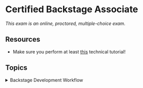 # Certified Backstage Associate

_This exam is an online, proctored, multiple-choice exam._

## Resources

* Make sure you perform at least [this](https://backstage.io/docs/tutorials/quickstart-app-plugin) technical tutorial!

## Topics

<details>
  <summary>Backstage Development Workflow</summary>

* Build and run Backstage projects locally
* Understand local development workflows
* Compile a Backstage project with TypeScript
* Download and install dependencies for a Backstage project with NPM/Yarn
* Use Docker to build a container image of a Backstage project

# Certified Backstage Associate

_This exam is an online, proctored, multiple-choice exam._

## Resources

* Make sure you perform at least [this](https://backstage.io/docs/tutorials/quickstart-app-plugin) technical tutorial!

## Topics

<details>
  <summary>Backstage Development Workflow</summary>

* Build and run Backstage projects locally
* Understand local development workflows
* Compile a Backstage project with TypeScript
* Download and install dependencies for a Backstage project with NPM/Yarn
* Use Docker to build a container image of a Backstage project

![alt text](image.png)

## System model

* **Domain** - a bounded context
* **System** - Collection of resources and coimponents that exposes one or several APIs.
* **Component** - Piece of software, can be tracked in source control.
* **API** - Implemented by components and form boundaries between components and systems.
* **Resource** - Infrastructure a system needs to operate.

What is Backstage? It's an open source _framework_ for building developer _portals_. Powered by a centralized software catalog. Backstage unifies all your infrastructure tooling, services and documentation to create a streamlined development environment from end to end.

Backstage includes:

* Software catalog - for managing all your software
* Software templates - for spinning up new projects and standardizing your tooling
* TechDocs - making it easy to create, maintain and find and use technical documentation.

## Build and run Backstage projects locally

To run and build Backstage projects locally you need:

* Node.js
  * Using `nvm`
* `yarn`:

  ```
  corepack enable
  yarn set version 4.4.1
  ```

* Docker
* `git`

1. Run `npx @backstage/create-app@latest` to bootstrap and create your first backstage app.
2. `cd my-backstage-app` and run `yarn start`

Then it's time to use the Backstage app:

* Login
* Register a component
* Create a new component

Dictionary:

* `yarn` is a dependency mangament tool for JavaScript. Acts as an alternative for `npm` - Node Package Manager.
* `npm` is the node package manager.
* `npx` is a tool for executing Node.js package executables without having to install them globally.

## `yarn` commands

`yarn backstage-cli versions:bump` bump all @backstage packages and dependencies you're using to the latest versions.

`yarn backstage-cli versions:bump --release next` the above command upgrade @backstage packages to the latest `main` release, for even later version (next release), add the `--release next` flag.

`yarn backstage-cli versions:bump --pattern '@{backstage,roadiehq}/*'` bump

`yarn backstage-cli` summary:

```
  package [command]  package
  repo [command]     repo
  build-workspace    Builds a temporary dist workspace from the provided packages
  config:docs        Browse the configuration reference documentation
  config [command]   config
  config:print       Print the app configuration for the current package
  config:check       Validate that the given configuration loads and matches schema
  config:schema      Print the JSON schema for the given configuration
  create-github-app  Create new GitHub App in your organization.
  info               Show helpful information for debugging and reporting bugs
  versions:migrate   Migrate any plugins that have been moved to the @backstage-community namespace
                     automatically
  versions:bump      Bump Backstage packages to the latest versions
  migrate [command]  migrate
  new                Open up an interactive guide to creating new things in your app
  help [command]     display help for command
```

## Start Backstage locally

_Note that i started of this exam prep on Arch Linux._

```
yay -S yarn npm nodejs-lts-jod (v22 as recommended by Backstage)
npx @backstage/create-app@latest
yarn start # in your app directory
```

## Configure authentication using GitHub OAuth

The default `guest` auth provider is not very useful.

1. Create an [OAuth App](https://backstage.io/docs/getting-started/config/authentication#setting-up-authentication) over at GitHub.
2. In your app-config add:

```
auth
  environment: development
  # see https://backstage.io/docs/auth/ to learn about auth providers
  providers:
    # See https://backstage.io/docs/auth/guest/provider
    github:
      development:
        clientId: ${AUTH_GITHUB_CLIENT_ID}
        clientSecret: ${AUTH_GITHUB_CLIENT_SECRET}
        signIn:
          resolvers:
          - resolver: usernameMatchingUserEntityName
```

_The `AUTH_*` env vars will be resolved for you when Backstage start, you just have to provide them, either via CLI or Kubernetes._

3. In `packages/app/src/App.tsx` add:

```
import { githubAuthApiRef } from '@backstage/core-plugin-api';
```

and replace:

```
components: {
  SignInPage: props => <SignInPage {...props} auto providers={['guest']} />,
},
```

with:

```
components: {
  SignInPage: props => (
    <SignInPage
      {...props}
      auto
      provider={{
        id: 'github-auth-provider',
        title: 'GitHub',
        message: 'Sign in using GitHub',
        apiRef: githubAuthApiRef,
      }}
    />
  ),
},
```

The `App.tsx` is where the Backend application is initialized and wiring everything together. Here you can customize:

* Routes
* Theming
* API configuration
* Sidebar
* Feature flags

Back to the `app-config.yaml` and the `auth`config, add:

```
...
        signIn:
          resolvers:
            # Matches the GitHub username with the Backstage user entity name.
            # See https://backstage.io/docs/auth/github/provider#resolvers for more resolvers.
            - resolver: usernameMatchingUserEntityName
...
```

This takes the user details provided by the auth provider and match that against a User in the Catalog - this will **match** the GitHub user name with the `metadata.name`value of a User in the Catalog.

### Sign-in resolvers

These are mappings of user identity from the third-party auth provider to a Backstage user identity.

## Use Docker to build a container image of a Backstage project

### Host build

1. Install dependencies with `yarn install`
2. Generate type definitions with `yarn tsc`, complies the current project. `tsc` stands for TypeScript compiler. Compiles all your TypeScript files into JavaScript files. Standard way to type-check and compile your TypeScript code as part of adevelopment or build process.
3. `yarn build:backend`, actually a script defined in `package.json` and executes: `yarn workspace backend build`. Packages everything up and bundles it into the `packages/backend/dist` directory.

From the root of the repo execute:

```
docker image build . -f packages/backend/Dockerfile --tag mikejoh/my-backstage:latest --progress=plain
```

```
docker push mikejoh/my-backstage:latest
```

If you're running in Kubernetes make sure you rollout restart your Deployment or simply delete the Backstage Pod.

## Deploy Backstage to Kubernetes for local testing and development

1. Create a `kind` cluster:

```
kind create cluster --config files/backstage-cluster.yaml
```

2. Follow this guide to install an ingress controller: <https://kind.sigs.k8s.io/docs/user/ingress>.

3. Install Backstage using `helm`:

```
helm repo add backstage https://backstage.github.io/charts
```

4. Install Backstage using `helm`:

```
helm upgrade --install \
  backstage backstage/backstage \
  --create-namespace \
  --namespace backstage \
  -f files/backstage-values.yaml \
  --version 2.6.1
```

</details>

<details>
  <summary>Backstage Infrastructure</summary>

* Understand the Backstage framework
* Configure Backstage
* Deploy Backstage to production
* Understand Backstage client-server architecture

## Static configuration in Backstage

Backstage provides a simple way to configure Backstage apps and plugins for both local development and production deployments.

Configuration is stored in YAML files where the defaults are `app-config.yaml`, and `app-config.local.yaml` for local overrides.

Setting the `BACKSTAGE_ENV` will load a configuration following this naming scheme: `app-config.<BACKSTAGE_ENV>.yaml`.

Order of files are:

1. `app-config.yaml`
2. `app-config.<BACKSTAGE_ENV>.yaml`
3. `app-config.local.yaml`
4. `app-config.<BACKSTAGE_ENV>.local.yaml`

other config files are loaded by passing `--config <path>` to the CLI. It's possible to point at a URL to fetch the configuration file.

Special includes:

* Env includes: `$env: MY_SECRET`
* File includes: `$file: ./my-secret.txt`
* Include external files: `$include: ./my-secrets.json#deployment.key`

</details>

<details>
  <summary>Backstage Catalog</summary>

* Understand how/why to use Backstage Catalog
* Populate Backstage Catalog
* Using annotations
* Working with manually registered entity locations
* Troubleshooting entity ingestion
* Working with automated ingestion

The Backstage Software Catalog is a _centralized_ system that keeps track of ownership and metadata for all the software in your ecosystem (services, websites, libraries, data pipelines etc).

It's built around the concept of **metadata YAML files** that is stored together with the code, and then _harvested_  and _visualized_ in Backstage.

![alt text](image_bc.png)

Backstage and the Backstage Software Catalog make it easy for one team to manage 10 services - and makes it possible for your company to manage thousands of them.

There's **two** main use-cases:

1. Helping teams manage and maintain the software **they own**. Gives the teams a **uniform** view of all their software, services, libraries, websites, ML models - you name it.
2. Makes all your software in your company, and who owns it, discoverable.

Browse the catalog at `/catalog`.

## The Life of an Entity

The catalog forms a **hub** of sorts, where **entities** are:

* ingested from various authoritative sources
* held in a database
* subject to automated processing
* presented through an API

The most common source is YAML files on a standard format.

Main extension points:

* **Entity** providers: that feed initial raw entity data into the catalog.
* **Policies**: that establish baseline rules about the shape of entities.
* **Processors**: that validate, analyze and mutate raw entity data into its final form.

High level processes involved are:

* **Ingestion** - fetch raw entity data from external sources
* **Processing** - where the policies and processors continually treat the ingested data and may emit both other raw entities
* **Stitching** - where all of the data emitted by various processes are assembled together into the finaly output entity

### Ingestion

Each catalog deployment has a number of **entity providers** installed. They are responsible for fetching data from external authoritative sources.

There are **two** providers installed by default:

* One that deals with user registered locations (e.g URLs and YAML files)
* One that deals with static locations in the app-config

_You can add third party providers by passing them to the catalog builder in your backend init code._

And entity provider is a class that implements `EntityProvider` interface.

### Processing

Each catalog deployment has a number of **processors** installed. They are responsible for **receiving unprocessed entities that the catalog decided are due for processing**. To change the order of processors you can change this here:

```
catalog.processors.<processorName>.priority
```

Default priority is `20`.

### Stitching

Stitching finalizes the entity, by gathering all of the output from the previous steps and merging them into the final object which is what is visible from the catalog API.

### Errors

Errors during ingestion and proecssing of entities can happen in a variety of ways, and they may happen ata far later point in time than when they were registered.

There are two main ways that errors are surfaced:

1. Catalog backend will emit events using the **events backend plugin**. You can subscribe to the events since they're published to the **events** plugin.
2.

To add the events backend plugin to your backstage application:

```
yarn --cwd packages/backend add @backstage/plugin-events-backend
```

and then in `packages/backend/src/index.ts`:

```
backend.add(import('@backstage/plugin-events-backend'));
```

To log catalog errors:

```
yarn --cwd packages/backend add @backstage/plugin-catalog-backend-module-logs
```

and then in `packages/backend/src/index.ts`:

```
backend.add(import('@backstage/plugin-catalog-backend-module-logs'));
```

This will of errors with a level of `warn`.

## YAML file format

The envelope:

* `apiVersion` - required
* `kind` - required
* `metadata` - required
* `spec` - varies

The `metadata`:

* `name`
* `namespace`
* `uid` - auto generated globally unique ID
* `title`
* `description`
* `labels`
* `tags`
* `links`

Common to all kinds:

* `relations` - read-only list of relations, between the current entity and other entities. Commonly two-way.

```json
{
  // ...
  "relations": [
    {
      "type": "ownedBy",
      "targetRef": "group:default/dev.infra"
    }
  ],
  "spec": {
    "owner": "dev.infra",
    // ...
  }
}
```

Catalog processors analyze the entity descriptor data and it's surroundings.

* `statuses` - read-only set of statuses, pertaining to the current health of the entity.

```json
{
  // ...
  "status": {
    "items": [
      {
        "type": "backstage.io/catalog-processing",
        "level": "error",
        "message": "NotFoundError: File not found",
        "error": {
          "name": "NotFoundError",
          "message": "File not found",
          "stack": "..."
        }
      }
    ]
  },
  "spec": {
    // ...
  }
}
```

### The Kinds

`Component`: Describes a software component, unit of software.

`API`: Describes an interface that can be exposed by a component.

`Group`: Organizational entity, such as for example a team, business unit.

`User`: Describes a person, employee or contractor, belongs to a Group.

`Resource`: Describes the infrastructure a system needs to operate.

`System`: Collection of resources and components. That may expose or consume one or several APIs.

`Location`: A marker that references other place to look for catalog data.

## Annotations

Is an object with arbitrary non-identfying metadata attached to the entity, identical in use to **Kubernetes** object annotations.

Purpose: **Reference into external systems**, example could be to the git ref the entity was **ingested** from.

Users may add these to descriptor YAML files.

Both key and value are **strings**.

List of annotations:

| Name | Usage |
| ---- | ----- |
| `backstage.io/managed-by-location` | Points to the source from which the entity was originally fetched. |
| `backstage.io/managed-by-origin-location` | Most of the time equal to the above annotation. |
| `backstage.io/orphan` | The entity that are found to have no registered locations or config location that keep them "active". |
| `backstage.io/techdocs-ref` | Where the TechDocs source content is stored. |
| `backstage.io/source-location` | Points to the source code of the entity. |
| `backstage.io/source-template` | Ref to the Scaffolder template. |
| | |

## Adding components to the catalog

The **source of truth** for the components in your software catalog are the **metadata YAML files** stored in Source Control. Repos can include **one or more** metadata files. Usually in the **repository root**, this is not a formal requirement and the metadata files can be placed anywhere in the repository.

There are three ways to add components to the catalog:

1. Manually register components
2. Creating new components via Backstage
3. Integrating with a **external source**

### Manually

Go to the `/create` and click the register existing component button. You can then specify either a GitHub repository or and URL to a entity file.

Even though you're not owning the software you use it still makes sense to register it in Backstage.

### Via Backstage

Use Backstage Software Templates is a tool that can help you create components inside Backstage. It has the ability to:

* load skeletons of code
* tempalte in some variables
* publish the template to locations like GitHub

_Use `camelCase` for actions IDs instead of `kebab-case`. Action IDs with dashes will cause expressions to return `NaN` since the dashes are evaluated as substractions._

_Use the `--no-node-snapshot` flag to use the templates features in Node >20 or later._

To disable the functionality to register existing component button for your users you can:

In `app-config.yaml`:

```yaml
app:
  routes:
    bindings:
      scaffolder.registerComponent: false
```

#### Via a static configuration

The catalog has a concept of **processors** to perform **ingestion** tasks, such as reading raw entity data from:

* remote source
* parsing it
* transforming it
* validating it

These processors are configured under the `catalog.processors` configuration key.

Locations can be added declaratively in the `app-config.yaml` file, example:

```yaml
catalog:
  locations:
    - type: url
      target: https://github.com/backstage/backstage/blob/master/packages/catalog-model/examples/components/artist-lookup-component.yaml
```

The `url` type is handled by a standard processor included with the catalog `UrlReaderProcessor`, so no config for that processor is needed. It do _need_ a integration to understand **how** to retrieve a given URL. E.g. you need the GitHub integration to read the above YAML file.

You cannot remove these locations from the API, you need to remove them from the configuration.

Use the `file` type location only for local development. This config will pull in the `all.yaml` file from the examples folder, not the use of relative file paths. Within a Docker container the path is different and instead it's in the root so `../../examples/all.yaml` would be `./examples/all.yaml`.

```yaml
catalog:
  locations:
    - type: file
      target: ../../examples/all.yaml
```

### Catalog rules

By default, the catalog will only allow the ingestion of entities with the `kind`:

* `Component`
* `API`
* `Location`

```yaml
catalog:
  rules:
    - allow: [Component, API, Location, Template]

  locations:
    - type: url
      target: <https://github.com/org/example/blob/master/org-data.yaml>
      rules:
        - allow: [Group]
```

This allows all five kinds!

This rejects any kuind of entites from being added:

```yaml
catalog:
  rules: []
```

To configure the catalog to be Read Only, this configuration disables registering and deleting `locations` with the catalog APIs:

```yaml
catalog:
  readonly: true
```

## Integrations

Integrations allow Backstage to read or publish data using external providers such as GitHub, GitLab, Bitbucket etc.

```yaml
integrations:
  github:
    - host: github.com
      token: ${GITHUB_TOKEN}
```

The GitHub integration has a discovery provider for discovering catalog entities within a GitHub organization or App.

To install the backend package:

```
yarn --cwd packages/backend add @backstage/plugin-catalog-backend-module-github
```

and then in `packages/backend/src/index.ts`:

```typescript
backend.add(import('@backstage/plugin-catalog-backend'));
backend.add(import('@backstage/plugin-catalog-backend-module-github'));
```

There's also support for events, so you can subscribe to its relevant topics `github.push` and `github.repository`. To add this you need to create a webhook in GitHub and then installing and configuring the `@backstage/plugin-events-backend-module-github`.

## Good-to-know

* **Component**:

1. A modular independent reuseable software-based unit that encapsulates specific functionality.
2. A software product that Backstage manages in the Software Catalog. Can be a service, website, library, data pipeline or any other software.

</details>

<details>
  <summary>Customizing Backstage</summary>

* Understand frontend versus backend plugins
* Customizing Backstage plugins
* Make changes to React code in Backstage App
* Using Material UI components

Backstage orchestrates a cohesive single-page application by seamlessly integration various plugins.

## Structure of a plugin

## Integrate plugin into the Coftware Catalog

To create a plugin:

```
yarn new
```

and choose `frontend-plugin`.

## Customizethe look-and-feel of your App

Creating a Custom Theme is as easy as use the `createUnifiedTheme` function exported by `@backstage/theme` package.

Use it to override some basic parameters of the default theme such as the color palette and font.

</details>

<details>
  <summary>More on Backstage</summary>

Backstage is a framework, it's a collection of tools and libraries that can be used to create your own Developer Portal.

Backstage core is composed of around 25 packages, which include a CLI, utility tools, API definitions, themes and helpers. More than 150 open source plugins. You can extend with you own plugins.

Backstage, in a nutshell, is a Node/React app built using Backstages core libraries on top of which you install community and private plugins.

Backstage uses a three-payer mode to explain how DP is built:

![alt text](image-1.png)

Core - Backstage team maintains and releases as open source.
App - This is the Developer Portal
Plugins - Basic functionality can be abstracted as plugins, including the Catalog.

## Overview

Backstage offers five core functionalities:

* a Software Catalog
* Software Templates
* a documentation generator
* a Kubernetes cluster visualizer
* Cross-ecosystem search capabilities

<details>

* Software catalog - for managing all your software
* Software templates - for spinning up new projects and standardizing your tooling
* TechDocs - making it easy to create, maintain and find and use technical documentation.

## Build and run Backstage projects locally

To run and build Backstage projects locally you need:

* Node.js
  * Using `nvm`
* `yarn`:

  ```
  corepack enable
  yarn set version 4.4.1
  ```

* Docker
* `git`

1. Run `npx @backstage/create-app@latest` to bootstrap and create your first backstage app.
2. `cd my-backstage-app` and run `yarn start`

Then it's time to use the Backstage app:

* Login
* Register a component
* Create a new component

Dictionary:

* `yarn` is a dependency mangament tool for JavaScript. Acts as an alternative for `npm` - Node Package Manager.
* `npm` is the node package manager.
* `npx` is a tool for executing Node.js package executables without having to install them globally.

## `yarn` commands

`yarn backstage-cli versions:bump` bump all @backstage packages and dependencies you're using to the latest versions.

`yarn backstage-cli versions:bump --release next` the above command upgrade @backstage packages to the latest `main` release, for even later version (next release), add the `--release next` flag.

`yarn backstage-cli versions:bump --pattern '@{backstage,roadiehq}/*'` bump

`yarn backstage-cli` summary:

```
  package [command]  package
  repo [command]     repo
  build-workspace    Builds a temporary dist workspace from the provided packages
  config:docs        Browse the configuration reference documentation
  config [command]   config
  config:print       Print the app configuration for the current package
  config:check       Validate that the given configuration loads and matches schema
  config:schema      Print the JSON schema for the given configuration
  create-github-app  Create new GitHub App in your organization.
  info               Show helpful information for debugging and reporting bugs
  versions:migrate   Migrate any plugins that have been moved to the @backstage-community namespace
                     automatically
  versions:bump      Bump Backstage packages to the latest versions
  migrate [command]  migrate
  new                Open up an interactive guide to creating new things in your app
  help [command]     display help for command
```

## Start Backstage locally

_Note that i started of this exam prep on Arch Linux._

```
yay -S yarn npm nodejs-lts-jod (v22 as recommended by Backstage)
npx @backstage/create-app@latest
yarn start # in your app directory
```

## Configure authentication using GitHub OAuth

The default `guest` auth provider is not very useful.

1. Create an [OAuth App](https://backstage.io/docs/getting-started/config/authentication#setting-up-authentication) over at GitHub.
2. In your app-config add:

```
auth
  environment: development
  # see https://backstage.io/docs/auth/ to learn about auth providers
  providers:
    # See https://backstage.io/docs/auth/guest/provider
    github:
      development:
        clientId: ${AUTH_GITHUB_CLIENT_ID}
        clientSecret: ${AUTH_GITHUB_CLIENT_SECRET}
        signIn:
          resolvers:
          - resolver: usernameMatchingUserEntityName
```

_The `AUTH_*` env vars will be resolved for you when Backstage start, you just have to provide them, either via CLI or Kubernetes._

3. In `packages/app/src/App.tsx` add:

```
import { githubAuthApiRef } from '@backstage/core-plugin-api';
```

and replace:

```
components: {
  SignInPage: props => <SignInPage {...props} auto providers={['guest']} />,
},
```

with:

```
components: {
  SignInPage: props => (
    <SignInPage
      {...props}
      auto
      provider={{
        id: 'github-auth-provider',
        title: 'GitHub',
        message: 'Sign in using GitHub',
        apiRef: githubAuthApiRef,
      }}
    />
  ),
},
```

The `App.tsx` is where the Backend application is initialized and wiring everything together. Here you can customize:

* Routes
* Theming
* API configuration
* Sidebar
* Feature flags

Back to the `app-config.yaml` and the `auth`config, add:

```
...
        signIn:
          resolvers:
            # Matches the GitHub username with the Backstage user entity name.
            # See https://backstage.io/docs/auth/github/provider#resolvers for more resolvers.
            - resolver: usernameMatchingUserEntityName
...
```

This takes the user details provided by the auth provider and match that against a User in the Catalog - this will **match** the GitHub user name with the `metadata.name`value of a User in the Catalog.

### Sign-in resolvers

These are mappings of user identity from the third-party auth provider to a Backstage user identity.

## Use Docker to build a container image of a Backstage project

### Host build

1. Install dependencies with `yarn install`
2. Generate type definitions with `yarn tsc`, complies the current project. `tsc` stands for TypeScript compiler. Compiles all your TypeScript files into JavaScript files. Standard way to type-check and compile your TypeScript code as part of adevelopment or build process.
3. `yarn build:backend`, actually a script defined in `package.json` and executes: `yarn workspace backend build`. Packages everything up and bundles it into the `packages/backend/dist` directory.

From the root of the repo execute:

```
docker image build . -f packages/backend/Dockerfile --tag mikejoh/my-backstage:latest --progress=plain
```

```
docker push mikejoh/my-backstage:latest
```

If you're running in Kubernetes make sure you rollout restart your Deployment or simply delete the Backstage Pod.

## Deploy Backstage to Kubernetes for local testing and development

1. Create a `kind` cluster:

```
kind create cluster --config files/backstage-cluster.yaml
```

2. Follow this guide to install an ingress controller: <https://kind.sigs.k8s.io/docs/user/ingress>.

3. Install Backstage using `helm`:

```
helm repo add backstage https://backstage.github.io/charts
```

4. Install Backstage using `helm`:

```
helm upgrade --install \
  backstage backstage/backstage \
  --create-namespace \
  --namespace backstage \
  -f files/backstage-values.yaml \
  --version 2.6.1
```

</details>

<details>
  <summary>Backstage Infrastructure</summary>

* Understand the Backstage framework
* Configure Backstage
* Deploy Backstage to production
* Understand Backstage client-server architecture

## Static configuration in Backstage

Backstage provides a simple way to configure Backstage apps and plugins for both local development and production deployments.

Configuration is stored in YAML files where the defaults are `app-config.yaml`, and `app-config.local.yaml` for local overrides.

Setting the `BACKSTAGE_ENV` will load a configuration following this naming scheme: `app-config.<BACKSTAGE_ENV>.yaml`.

Order of files are:

1. `app-config.yaml`
2. `app-config.<BACKSTAGE_ENV>.yaml`
3. `app-config.local.yaml`
4. `app-config.<BACKSTAGE_ENV>.local.yaml`

other config files are loaded by passing `--config <path>` to the CLI. It's possible to point at a URL to fetch the configuration file.

Special includes:

* Env includes: `$env: MY_SECRET`
* File includes: `$file: ./my-secret.txt`
* Include external files: `$include: ./my-secrets.json#deployment.key`

</details>

<details>
  <summary>Backstage Catalog</summary>

* Understand how/why to use Backstage Catalog
* Populate Backstage Catalog
* Using annotations
* Working with manually registered entity locations
* Troubleshooting entity ingestion
* Working with automated ingestion

The Backstage Software Catalog is a _centralized_ system that keeps track of ownership and metadata for all the software in your ecosystem (services, websites, libraries, data pipelines etc).

It's built around the concept of **metadata YAML files** that is stored together with the code, and then _harvested_  and _visualized_ in Backstage.

![alt text](image_bc.png)

Backstage and the Backstage Software Catalog make it easy for one team to manage 10 services - and makes it possible for your company to manage thousands of them.

There's **two** main use-cases:

1. Helping teams manage and maintain the software **they own**. Gives the teams a **uniform** view of all their software, services, libraries, websites, ML models - you name it.
2. Makes all your software in your company, and who owns it, discoverable.

Browse the catalog at `/catalog`.

## The Life of an Entity

The catalog forms a **hub** of sorts, where **entities** are:

* ingested from various authoritative sources
* held in a database
* subject to automated processing
* presented through an API

The most common source is YAML files on a standard format.

Main extension points:

* **Entity** providers: that feed initial raw entity data into the catalog.
* **Policies**: that establish baseline rules about the shape of entities.
* **Processors**: that validate, analyze and mutate raw entity data into its final form.

High level processes involved are:

* **Ingestion** - fetch raw entity data from external sources
* **Processing** - where the policies and processors continually treat the ingested data and may emit both other raw entities
* **Stitching** - where all of the data emitted by various processes are assembled together into the finaly output entity

### Ingestion

Each catalog deployment has a number of **entity providers** installed. They are responsible for fetching data from external authoritative sources.

There are **two** providers installed by default:

* One that deals with user registered locations (e.g URLs and YAML files)
* One that deals with static locations in the app-config

_You can add third party providers by passing them to the catalog builder in your backend init code._

And entity provider is a class that implements `EntityProvider` interface.

### Processing

Each catalog deployment has a number of **processors** installed. They are responsible for **receiving unprocessed entities that the catalog decided are due for processing**. To change the order of processors you can change this here:

```
catalog.processors.<processorName>.priority
```

Default priority is `20`.

### Stitching

Stitching finalizes the entity, by gathering all of the output from the previous steps and merging them into the final object which is what is visible from the catalog API.

### Errors

Errors during ingestion and proecssing of entities can happen in a variety of ways, and they may happen ata far later point in time than when they were registered.

There are two main ways that errors are surfaced:

1. Catalog backend will emit events using the **events backend plugin**. You can subscribe to the events since they're published to the **events** plugin.
2.

To add the events backend plugin to your backstage application:

```
yarn --cwd packages/backend add @backstage/plugin-events-backend
```

and then in `packages/backend/src/index.ts`:

```
backend.add(import('@backstage/plugin-events-backend'));
```

To log catalog errors:

```
yarn --cwd packages/backend add @backstage/plugin-catalog-backend-module-logs
```

and then in `packages/backend/src/index.ts`:

```
backend.add(import('@backstage/plugin-catalog-backend-module-logs'));
```

This will of errors with a level of `warn`.

## YAML file format

The envelope:

* `apiVersion` - required
* `kind` - required
* `metadata` - required
* `spec` - varies

The `metadata`:

* `name`
* `namespace`
* `uid` - auto generated globally unique ID
* `title`
* `description`
* `labels`
* `tags`
* `links`

Common to all kinds:

* `relations` - read-only list of relations, between the current entity and other entities. Commonly two-way.

```json
{
  // ...
  "relations": [
    {
      "type": "ownedBy",
      "targetRef": "group:default/dev.infra"
    }
  ],
  "spec": {
    "owner": "dev.infra",
    // ...
  }
}
```

Catalog processors analyze the entity descriptor data and it's surroundings.

* `statuses` - read-only set of statuses, pertaining to the current health of the entity.

```json
{
  // ...
  "status": {
    "items": [
      {
        "type": "backstage.io/catalog-processing",
        "level": "error",
        "message": "NotFoundError: File not found",
        "error": {
          "name": "NotFoundError",
          "message": "File not found",
          "stack": "..."
        }
      }
    ]
  },
  "spec": {
    // ...
  }
}
```

### The Kinds

`Component`: Describes a software component, unit of software.

`API`: Describes an interface that can be exposed by a component.

`Group`: Organizational entity, such as for example a team, business unit.

`User`: Describes a person, employee or contractor, belongs to a Group.

`Resource`: Describes the infrastructure a system needs to operate.

`System`: Collection of resources and components. That may expose or consume one or several APIs.

`Location`: A marker that references other place to look for catalog data.

## Annotations

Is an object with arbitrary non-identfying metadata attached to the entity, identical in use to **Kubernetes** object annotations.

Purpose: **Reference into external systems**, example could be to the git ref the entity was **ingested** from.

Users may add these to descriptor YAML files.

Both key and value are **strings**.

List of annotations:

| Name | Usage |
| ---- | ----- |
| `backstage.io/managed-by-location` | Points to the source from which the entity was originally fetched. |
| `backstage.io/managed-by-origin-location` | Most of the time equal to the above annotation. |
| `backstage.io/orphan` | The entity that are found to have no registered locations or config location that keep them "active". |
| `backstage.io/techdocs-ref` | Where the TechDocs source content is stored. |
| `backstage.io/source-location` | Points to the source code of the entity. |
| `backstage.io/source-template` | Ref to the Scaffolder template. |
| | |

## Adding components to the catalog

The **source of truth** for the components in your software catalog are the **metadata YAML files** stored in Source Control. Repos can include **one or more** metadata files. Usually in the **repository root**, this is not a formal requirement and the metadata files can be placed anywhere in the repository.

There are three ways to add components to the catalog:

1. Manually register components
2. Creating new components via Backstage
3. Integrating with a **external source**

### Manually

Go to the `/create` and click the register existing component button. You can then specify either a GitHub repository or and URL to a entity file.

Even though you're not owning the software you use it still makes sense to register it in Backstage.

### Via Backstage

Use Backstage Software Templates is a tool that can help you create components inside Backstage. It has the ability to:

* load skeletons of code
* tempalte in some variables
* publish the template to locations like GitHub

_Use `camelCase` for actions IDs instead of `kebab-case`. Action IDs with dashes will cause expressions to return `NaN` since the dashes are evaluated as substractions._

_Use the `--no-node-snapshot` flag to use the templates features in Node >20 or later._

To disable the functionality to register existing component button for your users you can:

In `app-config.yaml`:

```yaml
app:
  routes:
    bindings:
      scaffolder.registerComponent: false
```

#### Via a static configuration

The catalog has a concept of **processors** to perform **ingestion** tasks, such as reading raw entity data from:

* remote source
* parsing it
* transforming it
* validating it

These processors are configured under the `catalog.processors` configuration key.

Locations can be added declaratively in the `app-config.yaml` file, example:

```yaml
catalog:
  locations:
    - type: url
      target: https://github.com/backstage/backstage/blob/master/packages/catalog-model/examples/components/artist-lookup-component.yaml
```

The `url` type is handled by a standard processor included with the catalog `UrlReaderProcessor`, so no config for that processor is needed. It do _need_ a integration to understand **how** to retrieve a given URL. E.g. you need the GitHub integration to read the above YAML file.

You cannot remove these locations from the API, you need to remove them from the configuration.

Use the `file` type location only for local development. This config will pull in the `all.yaml` file from the examples folder, not the use of relative file paths. Within a Docker container the path is different and instead it's in the root so `../../examples/all.yaml` would be `./examples/all.yaml`.

```yaml
catalog:
  locations:
    - type: file
      target: ../../examples/all.yaml
```

### Catalog rules

By default, the catalog will only allow the ingestion of entities with the `kind`:

* `Component`
* `API`
* `Location`

```yaml
catalog:
  rules:
    - allow: [Component, API, Location, Template]

  locations:
    - type: url
      target: <https://github.com/org/example/blob/master/org-data.yaml>
      rules:
        - allow: [Group]
```

This allows all five kinds!

This rejects any kuind of entites from being added:

```yaml
catalog:
  rules: []
```

To configure the catalog to be Read Only, this configuration disables registering and deleting `locations` with the catalog APIs:

```yaml
catalog:
  readonly: true
```

## Integrations

Integrations allow Backstage to read or publish data using external providers such as GitHub, GitLab, Bitbucket etc.

```yaml
integrations:
  github:
    - host: github.com
      token: ${GITHUB_TOKEN}
```

The GitHub integration has a discovery provider for discovering catalog entities within a GitHub organization or App.

To install the backend package:

```
yarn --cwd packages/backend add @backstage/plugin-catalog-backend-module-github
```

and then in `packages/backend/src/index.ts`:

```typescript
backend.add(import('@backstage/plugin-catalog-backend'));
backend.add(import('@backstage/plugin-catalog-backend-module-github'));
```

There's also support for events, so you can subscribe to its relevant topics `github.push` and `github.repository`. To add this you need to create a webhook in GitHub and then installing and configuring the `@backstage/plugin-events-backend-module-github`.

## Good-to-know

* **Component**:

1. A modular independent reuseable software-based unit that encapsulates specific functionality.
2. A software product that Backstage manages in the Software Catalog. Can be a service, website, library, data pipeline or any other software.

</details>

<details>
  <summary>Customizing Backstage</summary>

* Understand frontend versus backend plugins
* Customizing Backstage plugins
* Make changes to React code in Backstage App
* Using Material UI components

Backstage orchestrates a cohesive single-page application by seamlessly integration various plugins.

## Structure of a plugin

## Integrate plugin into the Coftware Catalog

To create a plugin:

```
yarn new
```

and choose `frontend-plugin`.

## Customizethe look-and-feel of your App

Creating a Custom Theme is as easy as use the `createUnifiedTheme` function exported by `@backstage/theme` package.

Use it to override some basic parameters of the default theme such as the color palette and font.

</details>

<details>
  <summary>More on Backstage</summary>

Backstage is a framework, it's a collection of tools and libraries that can be used to create your own Developer Portal.

Backstage core is composed of around 25 packages, which include a CLI, utility tools, API definitions, themes and helpers. More than 150 open source plugins. You can extend with you own plugins.

Backstage, in a nutshell, is a Node/React app built using Backstages core libraries on top of which you install community and private plugins.

Backstage uses a three-payer mode to explain how DP is built:

![alt text](image-1.png)

Core - Backstage team maintains and releases as open source.
App - This is the Developer Portal
Plugins - Basic functionality can be abstracted as plugins, including the Catalog.

# Overview

Backstage offers five core functionalities:

* a Software Catalog
* Software Templates
* a documentation generator
* a Kubernetes cluster visualizer
* Cross-ecosystem search capabilities

## Software Catalog

The corner stone, map all software assets in your organization. Help teams manage technology and enable discoverability.

The software assets in the Software Catalog is called **entities**. Entities can be differentiated by **kind**, and within kinds of entities you can define **types**.

The Software Catalog is powered by metadata store in YAML files. These describe:

* kind
* type
* name
* owner

These files are stored along their respective codebase.

**Tracking** ownership and dependencies is one of the strongest use cases for the Catalog. Only a single team can be the component owner, and this team must be registered in the Catalog as an entity as well.

## The scaffolder

Another important use case for Backstage is helping to **onboard** new team members and promoting **golden paths** among regular contributors. The **scaffolder** provides your developers with the ability to execute software templates that initalize repos with skeleton code and predefined settings. In the scaffolder you can:

* Set up a template to Create Node/React Website

A **software template** is defined in a YAML file that specifies **parameters and steps** to execute. Backstage will generate a UI in the Scaffolder based on the parameters that you specify in your software template.

Templates are stored in the Catalog under a **template** kind.

## TechDocs

Centralized hub for all documentation. Documentation-as-code. Takes markdown files and transform them inte static pages. Follows the same principle as the Catalog metadata files: **stay close to the source code to stay accurate**.

## Kubernetes

Backstage ships with a plugin that helps developers visualize the state of the clusters for each service. The plugin is tied to the Catalog.

## Search

Recent addition to Backstage framework, search allows developers to find information across their ecosystem by leveraging your search engine preference. Documents are consumed through streams exposed by a **Collator**. These define what can be found by defining, indexing and collecting documents.

## Plugins

Community plugins either extend a **core feature**, **add new funtionalities**, or integrate with a vendor. Most plugins bring information from vendors into Backstage, such as Pager Duty incidents and ArgoCD statuses.

Write your own plugins!

# Running Backstage locally

Prereq:

* Node version 20, use `nvm` to install Node.
* Yarn to manage dependencies
* Git

Install:

`npx @backstage/create-app`

Structure:

```
packages
  |- app
  |   |- packages.json
  |- backend
  |   |- packages.json
  |- app-config.yaml
  |- catalog-info.yaml
  |- package.json
```

Frontend (`app`) and the Backend (`backend`) have their own packages files. The `catalog-info.yaml` is a file that Backstage use to add itself to the Software Catalog. The `app-config.yaml` is the main configuration file.

Backstage default has a in-memory database.

## Setting up authentication

1. Set up a GitHub Oath app over at GitHub
2. Add the GitHub auth configs in `app-config.local.yaml`:

```
auth:
  environment: development
  providers:
    github:
      development:
        clientId: ...
        clientSecret: ...
        signIn:
          resolvers:
            - resolver: usernameMatchingUserEntityName
```

3. Enable GitHub as an authentication method in the frontend:  `packages/app/src/App.tsx` and add the following:

```
import { githubAuthApiRef } from '@backstage/core-plugin-api';
import { SignInProviderConfig, SignInPage } from '@backstage/core-components';

 const githubProvider = {
  id: 'github-auth-provider',
  title:'GitHub',
  message:'Sign in using GitHub',
  apiRef: githubAuthApiRef,
};
```

Within the same file:

```
components: {
   SignInPage: props=> (
     <SignInPage
       {...props}
       auto provider={githubProvider}
     />
   ),
```

4. Add the GitHub backend provider:

`packages/backend/src/index.ts`, just right before the `backend.start()` line add:

```
backend.add(import('@backstage/plugin-auth-backend-module-github-provider'));
```

5. Add your GitHub username to a user entity

```
kind: User
metadata:
  name: YOUR_GITHUB_USERNAME
```

# The Catalog

The most common entity you'll handle in your Backstage instance is components. Components refer to software components such as services.

Components are **described with metadata ina YAML file store in the repositoy where their code lives**.

Backstage needs to know where these are!

Add them to the Catalog:

* Manually registering through Backstage UI and setting up an **entity processor** that discovers YAML files.

## Describing a Components in a YAML file

Components are **entitites** of kind `Component` with a few extra data requirements such as:

* type
* lifecycle
* owner

```
apiVersion: backstage.io/v1alpha1
kind: Component
metadata:
  name: terroir-tracking-web
  description: Find where your juice comes from
spec:
  type: website
  lifecycle: production
  owner: tracking-team
```

Mandatory fields for **all entities**:

* `apiVersion`
* `kind`
* `metadata`

Keeping the metadata close to the source code is key here! Use the name `catalog-info.yaml` for uniformity.

## Registering a GitHb Integration

Integrations in Backstage lets you read or publish data using external soruces such as GitHub.

Using a PAT:

```
integrations:
  github:
    - host: github.com
      token: ghp_YOURTOKEN # this should be the token from GitHub
```

Register a new component by clicking Create Component and use the URL to the GitHub repo where the `catalog-info.yaml` file is located.

## Other ways registering components

There's **entity providers** that can scan and look for metadata files to register them in the Catalog. The interval is configurable.

# The entities system model

By registering a YAML file location youve already added your first component to the Catalog.

![alt text](image-2.png)

All entities in Backstage **comes from entity providers** which take data from authoritative sources. Entity providers import raw data from their source and store it in database in a **process called ingestion**.

When marked for processing, a raw entity goes through a series of steps with processors that may change their data format, extract relationshops, emit errors or even create new entities.

## Locations

Location is a kind of entity in Backstage. Used to for keeping track of where Catalog information can be found.

All entities registered in the Catalog rely on locations. You do not normally interact with location entities since they're generated by Backstage.

## Orphaned entities and Deletions

The framework continuously evaluates entities through the process outlined on the previous stage.

When a **parent entity** no longer emits a **child entity**, the child entity is labeled as **orphan**. When the relationship is severed between a parent and child the stitching process injects a `backstage.io/orphan: 'true'` annotation but doesnt remove it. Unless you use `orphanStrategy: delete`.

This can happen when a `catalog-info` file is moved in the repository without updating the Catalog registration.

There's two kinds of deletion in Backstage:

* implicit
* explicit

Explicit deletion can be issued through the Catalog API.

## Taxonomy for your Entities

You can register different **kind** of entities and different **type**s for each kind.

The most common:

* Component - kinds: service, website and library
* API - interface **exposed** by a component
* Resource - databases, storages or CDNs
* Group - arrange users into groups
* User - Required to be assigned to a group

To use custom kinds you need to configure catalog rules to pick up your kind, as it only recognizes default kinds.

The only ingestion of entities that are allowed are with kinds:

* Component
* API
* Location

Example of a rule configuration:

```
catalog:
  rules:
    - allow: [Component, API, Location, Template]

  locations:
    - type: url
      target: https://github.com/org/example/blob/master/org-data.yaml
      rules:
        - allow: [Group]
```

Note that if the `catalog.rules` key is present it will replace the default value, meaning that you need to add rules for the default kinds if you want those to still be allowed.

## Modeling your System in Backstage

You can model your ecosystem using System and Domain entities:

* System - default kind, abstract away details of a unit. Gives the user what the system has to offer without getting into how it is composed.
* Domain - Meant to arrange together systems and documentation regarding a business unit or other kind of bounded context.

Visible in the Explore tab of your Backstage instance.

## Relationships

Entities can be related to each other in more than one way.

Read-only and directional.

Built-in relationships:

* `providesApi` (Component or system provides an API for consumption) and `apiProvidedBy`
* `consumesApi` (Component or system consumes an API) `apiConsumedBy`
* `dependsOn` (website depndes on a library) and `dependencyOf`
* `parentOf` (build trees with entities, orgs with groups) and `childOf`
* `memberOf` (used for users and groups) and `hasMember`
* `partOf` Component that is part of a system or domain!

## Ownership

Who's ultimately responsible for each component, API, system or domain. There can only be one owner for an entity, preferably a group rather than a user.

`spec.owner` in the entity which describes the relationships with `ownedBy`.

Declaring ownership is a requirement for all components, APIs, resources, systems and domain you **register** in the Catalog.

Use `CodeOwnersProcessor` to process and manage ownership via the CODEOWNERS convention.

# Scaffolder

The Scaffolder let's you register templates that your users can use through Backstage UI. Defined under **Create page**.

Software templates are defined using YAML files and are registered in Backstage the same way other entities are. Setting the entity kind to `template` which requires `parameters` and steps to be `declared`.

```
apiVersion: scaffolder.backstage.io/v1beta3
kind: Template
metadata:
  name: hello-world-template
  title: Hello World
  description: Says Hello to a specified name.
spec:
  owner: terroir-ops
  type: service

  parameters:
    - title: You are about to say hello to your first Backstage Template
      required:
        - name
      properties:
        name:
          type: string

  steps:
    - id: log-message
      name: Log Message
      action: debug:log
      input:
        message: 'Hello, ${{ parameters.name }}!'
```

# TechDocs

TechDocs lets you add documentation for your software components directly into their corresponding entity page in Backstage.

Docs are associated with a component when their YAML file includes: `backstage.io/techdocs-ref` annotation!

TechDocs goes through three stages to make documentation from markdown files in a repo to pagest deployed in your Backstage instance:

* Preparation - clone the component repot
* Generation - mkdocs-techdocs-core docker image
* Publishing - Assets moved to somewhere so they can be deployed

You can opt-out of its built in generation by specifying: `techdocs.builder` to `external`.

# Plugins

Plugins defines what your Backstage instance can do. There are plugins that give you extra features and plugins that brin third-party information into your instance.

Backstage plugins are **implemented as React frontends that you can plug into a Backstage app**. The plugin system is built around extensibility and composability. For this reason Backstage provides special primitives and APIs that allow plugins to share data and provide exstension points.

Backstage plugins **may also offer a backend counterpart** that implements the API that the plugin frontend consumes.

Categories of plugins:

* Features - TechDocs, Tech insights
* Extension - gRPC for API docs
* Integration - ArgoCD
* Entity providers

Finally, most plugins will require you to add their UI into your instance’s frontend using React. For example, adding a link in a navigation menu, or a widget on the entity page. Some plugins allow you to customize these widgets by passing props into them.

<details>
